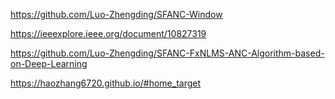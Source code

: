 

https://github.com/Luo-Zhengding/SFANC-Window


https://ieeexplore.ieee.org/document/10827319

https://github.com/Luo-Zhengding/SFANC-FxNLMS-ANC-Algorithm-based-on-Deep-Learning


https://haozhang6720.github.io/#home_target


